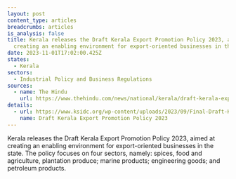```yaml
---
layout: post
content_type: articles
breadcrumbs: articles
is_analysis: false
title: Kerala releases the Draft Kerala Export Promotion Policy 2023, aimed at
  creating an enabling environment for export-oriented businesses in the state
date: 2023-11-01T17:02:00.425Z
states:
  - Kerala
sectors:
  - Industrial Policy and Business Regulations
sources:
  - name: The Hindu
    url: https://www.thehindu.com/news/national/kerala/draft-kerala-export-promotion-policy-2023-published/article67476627.ece
details:
  - url: https://www.ksidc.org/wp-content/uploads/2023/09/Final-Draft-Kerala-Export-Promotion-Policy-2023-v1.5-21.09.2023.pdf
    name: Draft Kerala Export Promotion Policy 2023
---
```

Kerala releases the Draft Kerala Export Promotion Policy 2023, aimed at creating an enabling environment for export-oriented businesses in the state. The policy focuses on four sectors, namely: spices, food and agriculture, plantation produce; marine products; engineering goods; and petroleum products.